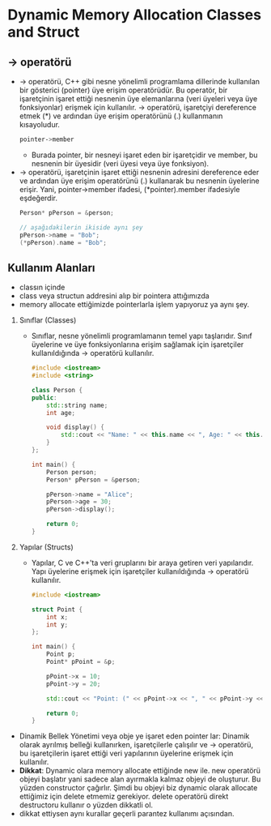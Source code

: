# Dynamic Memory Allocation Classes and Struct
## -> operatörü
- -> operatörü, C++ gibi nesne yönelimli programlama dillerinde kullanılan bir gösterici (pointer) üye erişim operatörüdür. Bu operatör, bir işaretçinin işaret ettiği nesnenin üye elemanlarına (veri üyeleri veya üye fonksiyonlar) erişmek için kullanılır. -> operatörü, işaretçiyi dereference etmek (*) ve ardından üye erişim operatörünü (.) kullanmanın kısayoludur.
    ```bash
    pointer->member
    ```
    - Burada pointer, bir nesneyi işaret eden bir işaretçidir ve member, bu nesnenin bir üyesidir (veri üyesi veya üye fonksiyon).
- -> operatörü, işaretçinin işaret ettiği nesnenin adresini dereference eder ve ardından üye erişim operatörünü (.) kullanarak bu nesnenin üyelerine erişir. Yani, pointer->member ifadesi, (*pointer).member ifadesiyle eşdeğerdir.
    ```cpp
    Person* pPerson = &person;

    // aşağıdakilerin ikiside aynı şey
    pPerson->name = "Bob";
    (*pPerson).name = "Bob"; 
    ```

## Kullanım Alanları
- classın içinde
- class veya structun addresini alıp bir pointera attığımızda
- memory allocate ettiğimizde pointerlarla işlem yapıyoruz ya aynı şey.
1. Sınıflar (Classes)
    - Sınıflar, nesne yönelimli programlamanın temel yapı taşlarıdır. Sınıf üyelerine ve üye fonksiyonlarına erişim sağlamak için işaretçiler kullanıldığında -> operatörü kullanılır.
        ```cpp
        #include <iostream>
        #include <string>

        class Person {
        public:
            std::string name;
            int age;

            void display() {
                std::cout << "Name: " << this.name << ", Age: " << this.age << std::endl;
            }
        };

        int main() {
            Person person;
            Person* pPerson = &person;

            pPerson->name = "Alice";
            pPerson->age = 30;
            pPerson->display();

            return 0;
        }
        ```

2. Yapılar (Structs)
    - Yapılar, C ve C++'ta veri gruplarını bir araya getiren veri yapılarıdır. Yapı üyelerine erişmek için işaretçiler kullanıldığında -> operatörü kullanılır.
        ```cpp
        #include <iostream>

        struct Point {
            int x;
            int y;
        };

        int main() {
            Point p;
            Point* pPoint = &p;

            pPoint->x = 10;
            pPoint->y = 20;

            std::cout << "Point: (" << pPoint->x << ", " << pPoint->y << ")" << std::endl;

            return 0;
        }
        ```
- Dinamik Bellek Yönetimi veya obje ye işaret eden pointer lar: Dinamik olarak ayrılmış belleği kullanırken, işaretçilerle çalışılır ve -> operatörü, bu işaretçilerin işaret ettiği veri yapılarının üyelerine erişmek için kullanılır.
- **Dikkat**: Dynamic olara memory allocate ettiğinde new ile. new operatörü objeyi başlatır yani sadece alan ayırmakla kalmaz objeyi de oluşturur. Bu yüzden constructor çağırlır. Şimdi bu objeyi biz dynamic olarak allocate ettiğimiz için delete etmemiz gerekiyor. delete operatörü direkt destructoru kullanır o yüzden dikkatli ol.
- dikkat ettiysen aynı kurallar geçerli parantez kullanımı açısından.
    